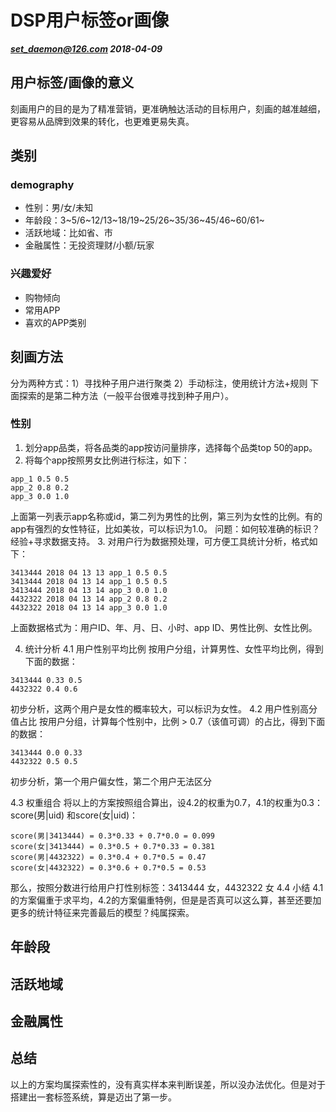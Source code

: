 # DSP用户标签or画像
***set_daemon@126.com 2018-04-09***

## 用户标签/画像的意义
刻画用户的目的是为了精准营销，更准确触达活动的目标用户，刻画的越准越细，更容易从品牌到效果的转化，也更难更易失真。

## 类别
### demography
* 性别：男/女/未知
* 年龄段：3~5/6~12/13~18/19~25/26~35/36~45/46~60/61~
* 活跃地域：比如省、市
* 金融属性：无投资理财/小额/玩家

### 兴趣爱好
* 购物倾向
* 常用APP
* 喜欢的APP类别

## 刻画方法
分为两种方式：1）寻找种子用户进行聚类 2）手动标注，使用统计方法+规则
下面探索的是第二种方法（一般平台很难寻找到种子用户）。

### 性别
1. 划分app品类，将各品类的app按访问量排序，选择每个品类top 50的app。
2. 将每个app按照男女比例进行标注，如下：
```
app_1 0.5 0.5
app_2 0.8 0.2
app_3 0.0 1.0
```
上面第一列表示app名称或id，第二列为男性的比例，第三列为女性的比例。有的app有强烈的女性特征，比如美妆，可以标识为1.0。
问题：如何较准确的标识？经验+寻求数据支持。
3. 对用户行为数据预处理，可方便工具统计分析，格式如下：
```
3413444 2018 04 13 13 app_1 0.5 0.5
3413444 2018 04 13 14 app_1 0.5 0.5
3413444 2018 04 13 14 app_3 0.0 1.0
4432322 2018 04 13 14 app_2 0.8 0.2
4432322 2018 04 13 14 app_3 0.0 1.0
```
上面数据格式为：用户ID、年、月、日、小时、app ID、男性比例、女性比例。

4. 统计分析
4.1 用户性别平均比例
按用户分组，计算男性、女性平均比例，得到下面的数据：
```
3413444 0.33 0.5
4432322 0.4 0.6
```
初步分析，这两个用户是女性的概率较大，可以标识为女性。
4.2 用户性别高分值占比
按用户分组，计算每个性别中，比例 > 0.7（该值可调）的占比，得到下面的数据：
```
3413444 0.0 0.33
4432322 0.5 0.5
```
初步分析，第一个用户偏女性，第二个用户无法区分

4.3 权重组合
将以上的方案按照组合算出，设4.2的权重为0.7，4.1的权重为0.3：score(男|uid) 和score(女|uid)：
```
score(男|3413444) = 0.3*0.33 + 0.7*0.0 = 0.099
score(女|3413444) = 0.3*0.5 + 0.7*0.33 = 0.381
score(男|4432322) = 0.3*0.4 + 0.7*0.5 = 0.47
score(女|4432322) = 0.3*0.6 + 0.7*0.5 = 0.53
```
那么，按照分数进行给用户打性别标签：3413444 女，4432322 女
4.4 小结
4.1的方案偏重于求平均，4.2的方案偏重特例，但是是否真可以这么算，甚至还要加更多的统计特征来完善最后的模型？纯属探索。

## 年龄段

## 活跃地域

## 金融属性



## 总结
以上的方案均属探索性的，没有真实样本来判断误差，所以没办法优化。但是对于搭建出一套标签系统，算是迈出了第一步。